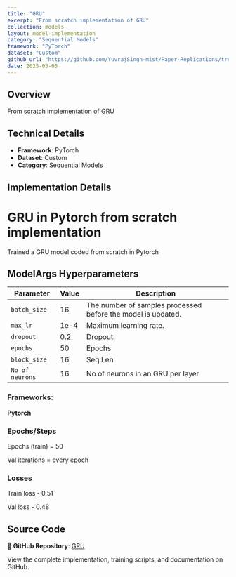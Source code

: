 ```yaml
---
title: "GRU"
excerpt: "From scratch implementation of GRU"
collection: models
layout: model-implementation
category: "Sequential Models"
framework: "PyTorch"
dataset: "Custom"
github_url: "https://github.com/YuvrajSingh-mist/Paper-Replications/tree/master/GRU"
date: 2025-03-05
---
```


## Overview
From scratch implementation of GRU

## Technical Details
- **Framework**: PyTorch
- **Dataset**: Custom
- **Category**: Sequential Models

## Implementation Details

# GRU in Pytorch from scratch implementation

Trained a GRU model coded from scratch in Pytorch 

## ModelArgs Hyperparameters

| Parameter    | Value    | Description                                                                 
|--------------|----------|-----------------------------------------------------------------------------|
| `batch_size` | 16       | The number of samples processed before the model is updated.                |
| `max_lr`     | 1e-4     | Maximum learning rate.                                                      |
| `dropout`    | 0.2      | Dropout.                                                                    |
| `epochs`     | 50       | Epochs                                                                      |           
| `block_size` | 16      | Seq Len                                     |
| `No of neurons`| 16      | No of neurons in an GRU per layer                                          |    

### Frameworks:
**Pytorch**

### Epochs/Steps
Epochs (train) = 50

Val iterations = every epoch

### Losses

Train loss - 0.51 

Val loss - 0.48

<!-- ### Loss Curves

![Train and Val loss curves](img/loss_curves.jpg) -->

## Source Code
📁 **GitHub Repository**: [GRU](https://github.com/YuvrajSingh-mist/Paper-Replications/tree/master/GRU)

View the complete implementation, training scripts, and documentation on GitHub.
